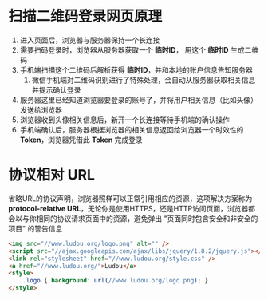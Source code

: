# 扫描二维码登录网页原理

1. 进入页面后，浏览器与服务器保持一个长连接
2. 需要扫码登录时，浏览器从服务器获取一个 **临时ID**， 用这个 **临时ID** 生成二维码
3. 手机端扫描这个二维码后解析获得 **临时ID**，并和本地的账户信息告知服务器
   1. 微信手机端对二维码识别进行了特殊处理，会自动从服务器获取相关信息并提示确认登录
4. 服务器这里已经知道浏览器要登录的账号了，并将用户相关信息（比如头像）发送给浏览器
5. 浏览器收到头像相关信息后，新开一个长连接等待手机端的确认操作
6. 手机端确认后，服务器根据浏览器的相关信息返回给浏览器一个时效性的 **Token**，浏览器凭借此 **Token** 完成登录



# 协议相对 URL

​	省略URL的协议声明，浏览器照样可以正常引用相应的资源，这项解决方案称为**protocol-relative URL**，无论你是使用HTTPS，还是HTTP访问页面，浏览器都会以与你相同的协议请求页面中的资源，避免弹出 "页面同时包含安全和非安全的项目" 的警告信息

```html
<img src="//www.ludou.org/logo.png" alt="" />
<script src="//ajax.googleapis.com/ajax/libs/jquery/1.8.2/jquery.js"></script>
<link rel="stylesheet" href="//www.ludou.org/style.css" />
<a href="//www.ludou.org/">Ludou</a>
<style>
	.logo { background: url(//www.ludou.org/logo.png); }
</style>
```

